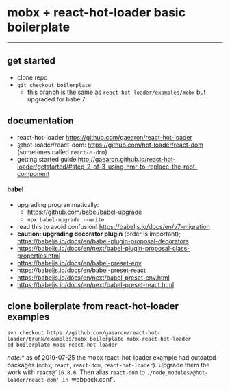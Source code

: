 # mobx + react-hot-loader basic boilerplate

---

## get started
- clone repo 
- `git checkout boilerplate`
  - this branch is the same as `react-hot-loader/examples/mobx` but upgraded for babel7


## documentation
- react-hot-loader https://github.com/gaearon/react-hot-loader
- @hot-loader/react-dom: https://github.com/hot-loader/react-dom (sometimes called `react-🔥-dom`)
- getting started guide http://gaearon.github.io/react-hot-loader/getstarted/#step-2-of-3-using-hmr-to-replace-the-root-component


#### babel
- upgrading programmatically: 
  - https://github.com/babel/babel-upgrade
  - `npx babel-upgrade --write`
- read this to avoid confusion! https://babeljs.io/docs/en/v7-migration
- **caution: upgrading decorator plugin** (order is important); https://babeljs.io/docs/en/babel-plugin-proposal-decorators
- https://babeljs.io/docs/en/next/babel-plugin-proposal-class-properties.html
- https://babeljs.io/docs/en/babel-preset-env
- https://babeljs.io/docs/en/babel-preset-react
- https://babeljs.io/docs/en/next/babel-preset-env.html
- https://babeljs.io/docs/en/next/babel-preset-react.html


## clone boilerplate from react-hot-loader examples
```
svn checkout https://github.com/gaearon/react-hot-loader/trunk/examples/mobx boilerplate-mobx-react-hot-loader
cd boilerplate-mobx-react-hot-loader
```
*note:** as of 2019-07-25 the mobx react-hot-loader example had outdated packages (`mobx`, `react`, `react-dom`, `react-hot-loader`). Upgrade them the work with `react@^16.8.6`. Then alias `react-dom` to `./node_modules/@hot-loader/react-dom' in `webpack.conf`.